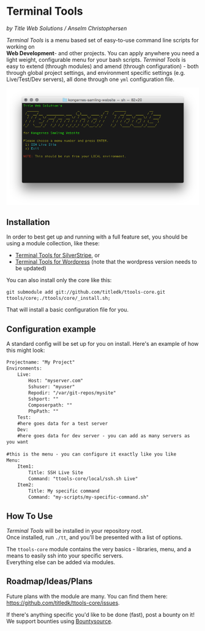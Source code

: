 # Terminal Tools

_by Title Web Solutions / Anselm Christophersen_


_Terminal Tools_ is a menu based set of easy-to-use command line scripts for working on    
**Web Development**- and other projects. You can apply anywhere you need a light weight,
configurable menu for your bash scripts.
_Terminal Tools_ is easy to extend (through modules) and 
amend (through configuration) - both through global project settings, and environment specific settings 
(e.g. Live/Test/Dev servers), all done through one `yml` configuration file.


![Main menu](docs/img/ttools.png)


## Installation

In order to best get up and running with a full feature set, you should be using a module collection,
like these:

* [Terminal Tools for SilverStripe](https://github.com/titledk/ttools-silverstripe), or
* [Terminal Tools for Wordpress](https://github.com/CPHCloud/ttools-wordpress) (note that the wordpress version needs to be updated)

You can also install only the core like this:

	git submodule add git://github.com/titledk/ttools-core.git ttools/core;./ttools/core/_install.sh;

That will install a basic configuration file for you.

## Configuration example

A standard config will be set up for you on install. Here's an example of how this might look:

	Projectname: "My Project"
	Environments:
		Live:
			Host: "myserver.com"
			Sshuser: "myuser"
			Repodir: "/var/git-repos/mysite"
			Sshport: ""
			Composerpath: ""
			PhpPath: ""
		Test:
		#here goes data for a test server
		Dev:
		#here goes data for dev server - you can add as many servers as you want

	#this is the menu - you can configure it exactly like you like
	Menu:
		Item1:
			Title: SSH Live Site
			Command: "ttools-core/local/ssh.sh Live"
		Item2:
			Title: My specific command
			Command: "my-scripts/my-specific-command.sh"



## How To Use

_Terminal Tools_ will be installed in your repository root.    
Once installed, run `./tt`, and you'll be presented with a list of options.

The `ttools-core` module contains the very basics - libraries, menu, and a means
to easily ssh into your specific servers.    
Everything else can be added via modules.



## Roadmap/Ideas/Plans

Future plans with the module are many. You can find them here:
<https://github.com/titledk/ttools-core/issues>.

If there's anything specific you'd like to be done (fast), post a bounty on it!
We support bounties using [Bountysource](https://www.bountysource.com).


